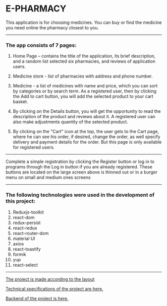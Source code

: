 # E-PHARMACY

This application is for choosing medicines. You can buy or find the medicine you
need online the pharmacy closest to you.

---

### The app consists of 7 pages:

1. Home Page – contains the title of the application, its brief description, and
   a random list selected six pharmacies, and reviews of application users.

2. Medicine store - list of pharmacies with address and phone number.

3. Medicine - a list of medicines with name and price, which you can sort by
   categories or by search term. As a registered user, then by clicking the Add
   to cart button, you will add the selected product to your cart basket.

4. By clicking on the Details button, you will get the opportunity to read the
   description of the product and reviews about it. A registered user can also
   make adjustments quantity of the selected product.

5. By clicking on the "Cart" icon at the top, the user gets to the Cart page,
   where he can see his order, if desired, change the order, as well specify
   delivery and payment details for the order. But this page is only available
   for registered users.

---

Complete a simple registration by clicking the Register button or log in to
programs through the Log in button if you are already registered. These buttons
are located on the large screen above is thinned out or in a burger menu on
small and medium ones screens

---

### The following technologies were used in the development of this project:

1. Reduxjs-toolkit
2. react-dom
3. redux-persist
4. react-redux
5. react-router-dom
6. material UI
7. axios
8. react-toastify
9. formik
10. yup
11. react-select

---

[The project is made according to the layout](<https://www.figma.com/file/qrKzOBVqM6zOZNFkTOpEO0/E-PHARMACY-(clients)?type=design&node-id=0-1&mode=design&t=O9kTuPJAS2bjEuwM-0>)

[Technical specifications of the project are here.](https://docs.google.com/spreadsheets/d/1TdZTkbTSEcscopFAAH1XiiAbkP8IOawIugpvaG9xnuw/edit?gid=0#gid=0)

[Backend of the project is here.](https://github.com/ira089/PharmacyBackEnd)
